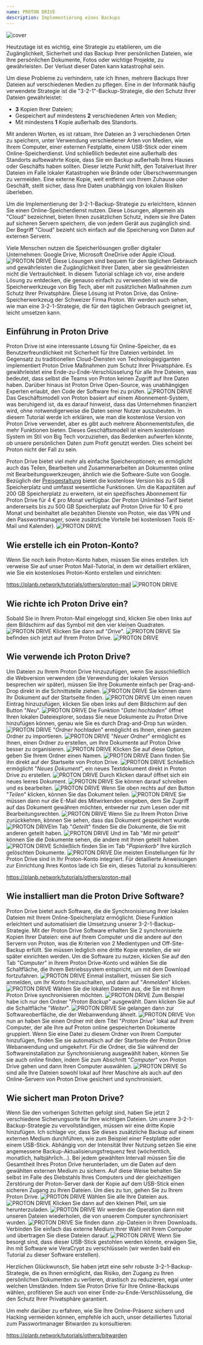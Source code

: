 ```yaml
---
name: PROTON DRIVE
description: Implementierung eines Backups
---
```

![cover](assets/cover.webp)

Heutzutage ist es wichtig, eine Strategie zu etablieren, um die Zugänglichkeit, Sicherheit und das Backup Ihrer persönlichen Dateien, wie Ihre persönlichen Dokumente, Fotos oder wichtige Projekte, zu gewährleisten. Der Verlust dieser Daten kann katastrophal sein.

Um diese Probleme zu verhindern, rate ich Ihnen, mehrere Backups Ihrer Dateien auf verschiedenen Medien zu pflegen. Eine in der Informatik häufig verwendete Strategie ist die "3-2-1"-Backup-Strategie, die den Schutz Ihrer Dateien gewährleistet:
- **3** Kopien Ihrer Dateien;
- Gespeichert auf mindestens **2** verschiedenen Arten von Medien;
- Mit mindestens **1** Kopie außerhalb des Standorts.

Mit anderen Worten, es ist ratsam, Ihre Dateien an 3 verschiedenen Orten zu speichern, unter Verwendung verschiedener Arten von Medien, wie Ihrem Computer, einer externen Festplatte, einem USB-Stick oder einem Online-Speicherdienst. Und schließlich bedeutet eine außerhalb des Standorts aufbewahrte Kopie, dass Sie ein Backup außerhalb Ihres Hauses oder Geschäfts haben sollten. Dieser letzte Punkt hilft, den Totalverlust Ihrer Dateien im Falle lokaler Katastrophen wie Brände oder Überschwemmungen zu vermeiden. Eine externe Kopie, weit entfernt von Ihrem Zuhause oder Geschäft, stellt sicher, dass Ihre Daten unabhängig von lokalen Risiken überleben.

Um die Implementierung der 3-2-1-Backup-Strategie zu erleichtern, können Sie einen Online-Speicherdienst nutzen. Diese Lösungen, allgemein als "Cloud" bezeichnet, bieten Ihnen zusätzlichen Schutz, indem sie Ihre Daten auf sicheren Servern speichern, die von jedem Gerät aus zugänglich sind. Der Begriff "Cloud" bezieht sich einfach auf die Speicherung von Daten auf externen Servern.

Viele Menschen nutzen die Speicherlösungen großer digitaler Unternehmen: Google Drive, Microsoft OneDrive oder Apple iCloud.
![PROTON DRIVE](assets/notext/01.webp)
Diese Lösungen sind bequem für den täglichen Gebrauch und gewährleisten die Zugänglichkeit Ihrer Daten, aber sie gewährleisten nicht die Vertraulichkeit. In diesem Tutorial schlage ich vor, eine andere Lösung zu entdecken, die genauso einfach zu verwenden ist wie die Speicherwerkzeuge von Big Tech, aber mit zusätzlichen Maßnahmen zum Schutz Ihrer Privatsphäre. Diese Lösung ist Proton Drive, das Online-Speicherwerkzeug der Schweizer Firma Proton. Wir werden auch sehen, wie man eine 3-2-1-Strategie, die für den täglichen Gebrauch geeignet ist, leicht umsetzen kann.

## Einführung in Proton Drive
Proton Drive ist eine interessante Lösung für Online-Speicher, da es Benutzerfreundlichkeit mit Sicherheit für Ihre Dateien verbindet. Im Gegensatz zu traditionellen Cloud-Diensten von Technologiegiganten implementiert Proton Drive Maßnahmen zum Schutz Ihrer Privatsphäre. Es gewährleistet eine Ende-zu-Ende-Verschlüsselung für alle Ihre Dateien, was bedeutet, dass selbst die Teams von Proton keinen Zugriff auf Ihre Daten haben. Darüber hinaus ist Proton Drive Open-Source, was unabhängigen Experten erlaubt, den Code der Software frei zu prüfen.
![PROTON DRIVE](assets/notext/02.webp)
Das Geschäftsmodell von Proton basiert auf einem Abonnement-System, was beruhigend ist, da es darauf hinweist, dass das Unternehmen finanziert wird, ohne notwendigerweise die Daten seiner Nutzer auszubeuten. In diesem Tutorial werde ich erklären, wie man die kostenlose Version von Proton Drive verwendet, aber es gibt auch mehrere Abonnementstufen, die mehr Funktionen bieten. Dieses Geschäftsmodell ist einem kostenlosen System im Stil von Big Tech vorzuziehen, das Bedenken aufwerfen könnte, ob unsere persönlichen Daten zum Profit genutzt werden. Dies scheint bei Proton nicht der Fall zu sein.

Proton Drive bietet viel mehr als einfache Speicheroptionen; es ermöglicht auch das Teilen, Bearbeiten und Zusammenarbeiten an Dokumenten online mit Bearbeitungswerkzeugen, ähnlich wie die Software-Suite von Google.
Bezüglich der [Preisgestaltung](https://proton.me/pricing) bietet die kostenlose Version bis zu 5 GB Speicherplatz und umfasst wesentliche Funktionen. Um die Kapazitäten auf 200 GB Speicherplatz zu erweitern, ist ein spezifisches Abonnement für Proton Drive für 4 € pro Monat verfügbar. Der Proton Unlimited-Tarif bietet andererseits bis zu 500 GB Speicherplatz auf Proton Drive für 10 € pro Monat und beinhaltet alle bezahlten Dienste von Proton, wie das VPN und den Passwortmanager, sowie zusätzliche Vorteile bei kostenlosen Tools (E-Mail und Kalender). ![PROTON DRIVE](assets/notext/03.webp)
## Wie erstelle ich ein Proton-Konto?

Wenn Sie noch kein Proton-Konto haben, müssen Sie eines erstellen. Ich verweise Sie auf unser Proton Mail-Tutorial, in dem wir detailliert erklären, wie Sie ein kostenloses Proton-Konto erstellen und einrichten:

https://planb.network/tutorials/others/proton-mail
![PROTON DRIVE](assets/notext/04.webp)
## Wie richte ich Proton Drive ein?

Sobald Sie in Ihrem Proton-Mail eingeloggt sind, klicken Sie oben links auf dem Bildschirm auf das Symbol mit den vier kleinen Quadraten.
![PROTON DRIVE](assets/notext/05.webp)
Klicken Sie dann auf "*Drive*".
![PROTON DRIVE](assets/notext/06.webp)
Sie befinden sich jetzt auf Ihrem Proton Drive.
![PROTON DRIVE](assets/notext/07.webp)
## Wie verwende ich Proton Drive?
Um Dateien zu Ihrem Proton Drive hinzuzufügen, wenn Sie ausschließlich die Webversion verwenden (die Verwendung der lokalen Version besprechen wir später), müssen Sie Ihre Dokumente einfach per Drag-and-Drop direkt in die Schnittstelle ziehen.
![PROTON DRIVE](assets/notext/08.webp)
Sie können dann Ihr Dokument auf der Startseite finden.
![PROTON DRIVE](assets/notext/09.webp)
Um einen neuen Eintrag hinzuzufügen, klicken Sie oben links auf dem Bildschirm auf den Button "*Neu*".
![PROTON DRIVE](assets/notext/10.webp)
Die Funktion "*Datei hochladen*" öffnet Ihren lokalen Dateiexplorer, sodass Sie neue Dokumente zu Proton Drive hinzufügen können, genau wie Sie es durch Drag-and-Drop tun würden.
![PROTON DRIVE](assets/notext/11.webp)
"*Ordner hochladen*" ermöglicht es Ihnen, einen ganzen Ordner zu importieren.
![PROTON DRIVE](assets/notext/12.webp)
"*Neuer Ordner*" ermöglicht es Ihnen, einen Ordner zu erstellen, um Ihre Dokumente auf Proton Drive besser zu organisieren.
![PROTON DRIVE](assets/notext/13.webp)
Klicken Sie auf diese Option, geben Sie Ihrem Ordner einen Namen.
![PROTON DRIVE](assets/notext/14.webp)
Dann finden Sie ihn direkt auf der Startseite von Proton Drive.
![PROTON DRIVE](assets/notext/15.webp)
Schließlich ermöglicht "*Neues Dokument*", ein neues Textdokument direkt in Proton Drive zu erstellen.
![PROTON DRIVE](assets/notext/16.webp)
Durch Klicken darauf öffnet sich ein neues leeres Dokument.
![PROTON DRIVE](assets/notext/17.webp)
Sie können darauf schreiben und es bearbeiten.
![PROTON DRIVE](assets/notext/18.webp)
Wenn Sie oben rechts auf den Button "*Teilen*" klicken, können Sie das Dokument teilen.
![PROTON DRIVE](assets/notext/19.webp)
Sie müssen dann nur die E-Mail des Mitwirkenden eingeben, dem Sie Zugriff auf das Dokument gewähren möchten, entweder nur zum Lesen oder mit Bearbeitungsrechten.
![PROTON DRIVE](assets/notext/20.webp)
Wenn Sie zu Ihrem Proton Drive zurückkehren, können Sie sehen, dass das Dokument gespeichert wurde.
![PROTON DRIVE](assets/notext/21.webp)Im Tab "*Geteilt*" finden Sie die Dokumente, die Sie mit anderen geteilt haben.
![PROTON DRIVE](assets/notext/22.webp)
Und im Tab "*Mit mir geteilt*" können Sie die Dokumente sehen, die andere mit Ihnen geteilt haben.
![PROTON DRIVE](assets/notext/23.webp)
Schließlich finden Sie im Tab "*Papierkorb*" Ihre kürzlich gelöschten Dokumente.
![PROTON DRIVE](assets/notext/24.webp)
Die meisten Einstellungen für Ihr Proton Drive sind in Ihr Proton-Konto integriert. Für detaillierte Anweisungen zur Einrichtung Ihres Kontos lade ich Sie ein, dieses Tutorial zu konsultieren:

https://planb.network/tutorials/others/proton-mail

## Wie installiert man die Proton Drive Software?
Proton Drive bietet auch Software, die die Synchronisierung Ihrer lokalen Dateien mit Ihrem Online-Speicherplatz ermöglicht. Diese Funktion erleichtert und automatisiert die Umsetzung unserer 3-2-1-Backup-Strategie. Mit der Proton Drive Software erhalten Sie 2 synchronisierte Kopien Ihrer Dateien: eine auf Ihrem Computer und die andere auf den Servern von Proton, was die Kriterien von 2 Medientypen und Off-Site-Backup erfüllt. Sie müssen lediglich eine dritte Kopie erstellen, die wir später einrichten werden.
Um die Software zu nutzen, klicken Sie auf den Tab "*Computer*" in Ihrem Proton Drive-Konto und wählen Sie die Schaltfläche, die Ihrem Betriebssystem entspricht, um mit dem Download fortzufahren.
![PROTON DRIVE](assets/notext/25.webp)
Einmal installiert, müssen Sie sich anmelden, um Ihr Konto freizuschalten, und dann auf "*Anmelden*" klicken.
![PROTON DRIVE](assets/notext/26.webp)
Wählen Sie die lokalen Dateien aus, die Sie mit Ihrem Proton Drive synchronisieren möchten.
![PROTON DRIVE](assets/notext/27.webp)
Zum Beispiel habe ich nur den Ordner "*Proton Backup*" ausgewählt. Dann klicken Sie auf die Schaltfläche "*Weiter*".
![PROTON DRIVE](assets/notext/28.webp)
Sie gelangen dann zur Softwareoberfläche, die der Webanwendung ähnelt.
![PROTON DRIVE](assets/notext/29.webp)
Von nun an haben Sie einen Ordner mit dem Titel "*Proton Drive*" lokal auf Ihrem Computer, der alle Ihre auf Proton online gespeicherten Dokumente gruppiert. Wenn Sie eine Datei zu diesem Ordner von Ihrem Computer hinzufügen, finden Sie sie automatisch auf der Startseite der Proton Drive Webanwendung und umgekehrt. Für die Ordner, die Sie während der Softwareinstallation zur Synchronisierung ausgewählt haben, können Sie sie auch online finden, indem Sie zum Abschnitt "*Computer*" von Proton Drive gehen und dann Ihren Computer auswählen.
![PROTON DRIVE](assets/notext/30.webp)
So sind alle Ihre Dateien sowohl lokal auf Ihrer Maschine als auch auf den Online-Servern von Proton Drive gesichert und synchronisiert.

## Wie sichert man Proton Drive?

Wenn Sie den vorherigen Schritten gefolgt sind, haben Sie jetzt 2 verschiedene Sicherungsorte für Ihre wichtigen Dateien. Um unsere 3-2-1-Backup-Strategie zu vervollständigen, müssen wir eine dritte Kopie hinzufügen.
Ich schlage vor, dass Sie dieses zusätzliche Backup auf einem externen Medium durchführen, wie zum Beispiel einer Festplatte oder einem USB-Stick. Abhängig von der Intensität Ihrer Nutzung setzen Sie eine angemessene Backup-Aktualisierungsfrequenz fest (wöchentlich, monatlich, halbjährlich...). Bei jedem gewählten Intervall müssen Sie die Gesamtheit Ihres Proton Drive herunterladen, um die Daten auf dem gewählten externen Medium zu sichern. Auf diese Weise behalten Sie selbst im Falle des Diebstahls Ihres Computers und der gleichzeitigen Zerstörung der Proton-Server dank der Kopie auf dem USB-Stick einen sicheren Zugang zu Ihren Dateien.
Um dies zu tun, gehen Sie zu Ihrem Proton Drive. ![PROTON DRIVE](assets/notext/31.webp)
Wählen Sie alle Ihre Dateien aus.
![PROTON DRIVE](assets/notext/32.webp)
Klicken Sie dann auf den kleinen Pfeil, um sie herunterzuladen.
![PROTON DRIVE](assets/notext/33.webp)
Wir werden die Operation dann mit unseren Dateien wiederholen, die von unserem Computer synchronisiert wurden.
![PROTON DRIVE](assets/notext/34.webp)
Sie finden dann .zip-Dateien in Ihren Downloads. Verbinden Sie einfach das externe Medium Ihrer Wahl mit Ihrem Computer und übertragen Sie diese Dateien darauf.
![PROTON DRIVE](assets/notext/35.webp)
Wenn Sie besorgt sind, dass dieser USB-Stick gestohlen werden könnte, erwägen Sie, ihn mit Software wie VeraCrypt zu verschlüsseln (wir werden bald ein Tutorial zu dieser Software erstellen).

Herzlichen Glückwunsch, Sie haben jetzt eine sehr robuste 3-2-1-Backup-Strategie, die es Ihnen ermöglicht, das Risiko, den Zugang zu Ihren persönlichen Dokumenten zu verlieren, drastisch zu reduzieren, egal unter welchen Umständen. Indem Sie Proton Drive für Ihre Online-Backups wählen, profitieren Sie auch von einer Ende-zu-Ende-Verschlüsselung, die den Schutz Ihrer Privatsphäre garantiert.

Um mehr darüber zu erfahren, wie Sie Ihre Online-Präsenz sichern und Hacking vermeiden können, empfehle ich auch, unser detailliertes Tutorial zum Passwortmanager Bitwarden zu konsultieren:

https://planb.network/tutorials/others/bitwarden